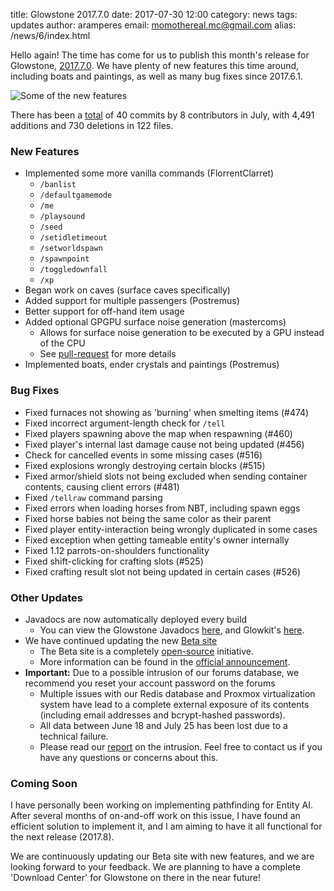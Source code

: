 title: Glowstone 2017.7.0
date: 2017-07-30 12:00
category: news
tags: updates
author: aramperes
email: momothereal.mc@gmail.com
alias: /news/6/index.html

Hello again! The time has come for us to publish this month's release for Glowstone, [2017.7.0](https://github.com/GlowstoneMC/Glowstone/releases/tag/2017.7.0). We have plenty of new features this time around, including boats and paintings, as well as many bug fixes since 2017.6.1.

![Some of the new features](http://i.imgur.com/kt4QjMA.png)

There has been a [total](https://github.com/GlowstoneMC/Glowstone/compare/3847c748e290d7033e7f823cbf8153d32c3aa5f9...cd86771dc3555790ba456122ba9280bf843c8f66) of 40 commits by 8 contributors in July, with 4,491 additions and 730 deletions in 122 files.

### New Features
* Implemented some more vanilla commands (FlorrentClarret)
    * `/banlist`
    * `/defaultgamemode`
    * `/me`
    * `/playsound`
    * `/seed`
    * `/setidletimeout`
    * `/setworldspawn`
    * `/spawnpoint`
    * `/toggledownfall`
    * `/xp`
* Began work on caves (surface caves specifically)
* Added support for multiple passengers (Postremus)
* Better support for off-hand item usage
* Added optional GPGPU surface noise generation (mastercoms)
    * Allows for surface noise generation to be executed by a GPU instead of the CPU
    * See [pull-request](https://github.com/GlowstoneMC/Glowstone/pull/528) for more details
* Implemented boats, ender crystals and paintings (Postremus)

### Bug Fixes
* Fixed furnaces not showing as 'burning' when smelting items (#474)
* Fixed incorrect argument-length check for `/tell`
* Fixed players spawning above the map when respawning (#460)
* Fixed player's internal last damage cause not being updated (#456)
* Check for cancelled events in some missing cases (#516)
* Fixed explosions wrongly destroying certain blocks (#515)
* Fixed armor/shield slots not being excluded when sending container contents, causing client errors (#481)
* Fixed `/tellraw` command parsing
* Fixed errors when loading horses from NBT, including spawn eggs
* Fixed horse babies not being the same color as their parent
* Fixed player entity-interaction being wrongly duplicated in some cases
* Fixed exception when getting tameable entity's owner internally
* Fixed 1.12 parrots-on-shoulders functionality
* Fixed shift-clicking for crafting slots (#525)
* Fixed crafting result slot not being updated in certain cases (#526)

### Other Updates
* Javadocs are now automatically deployed every build
    * You can view the Glowstone Javadocs [here](/jd/glowstone/), and Glowkit's [here](/jd/glowkit/).
* We have continued updating the new [Beta site](https://glowstone.net/)
    * The Beta site is a completely [open-source](https://github.com/GlowstoneMC/Site) initiative.
    * More information can be found in the [official announcement](/news/new-site-beta/).
* **Important:** Due to a possible intrusion of our forums database, we recommend you reset your account password on the forums
    * Multiple issues with our Redis database and Proxmox virtualization system have lead to a complete external exposure of its contents (including email addresses and bcrypt-hashed passwords).
    * All data between June 18 and July 25 has been lost due to a technical failure.
    * Please read our [report](/news/intrusion-report-forums/) on the intrusion. Feel free to contact us if you have any questions or concerns about this.

### Coming Soon
I have personally been working on implementing pathfinding for Entity AI. After several months of on-and-off work on this issue, I have found an efficient solution to implement it, and I am aiming to have it all functional for the next release (2017.8).

We are continuously updating our Beta site with new features, and we are looking forward to your feedback. We are planning to have a complete 'Download Center' for Glowstone on there in the near future!
